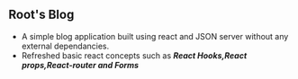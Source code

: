 ## Root's Blog

- A simple blog application built using react and JSON server without any external dependancies.
- Refreshed basic react concepts such as ***React Hooks,React props,React-router and Forms***
